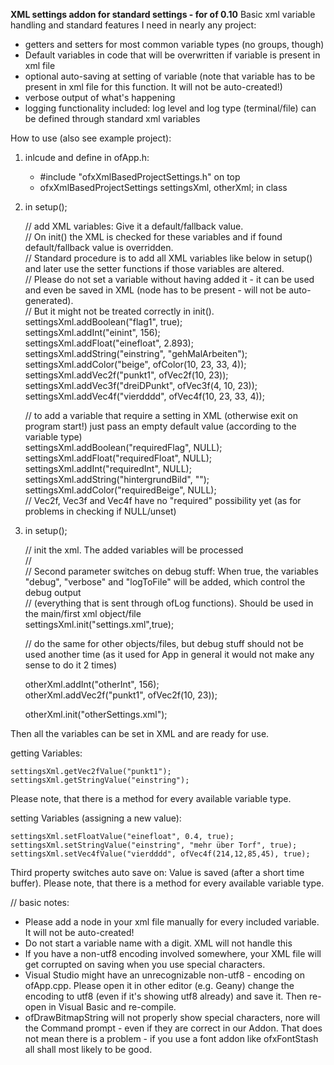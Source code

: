 **XML settings addon for standard settings - for of 0.10**
Basic xml variable handling and standard features I need in nearly any project:
- getters and setters for most common variable types (no groups, though)
- Default variables in code that will be overwritten if variable is present in xml file
- optional auto-saving at setting of variable (note that variable has to be present in xml file for this function. It will not be auto-created!)
- verbose output of what's happening
- logging functionality included: log level and log type (terminal/file) can be defined through standard xml variables



How to use (also see example project):
1) inlcude and define in ofApp.h:

    - #include "ofxXmlBasedProjectSettings.h" 	on top  
    - ofxXmlBasedProjectSettings settingsXml, otherXml; 	in class  


2) in setup();

    // add XML variables: Give it a default/fallback value.  
    // On init() the XML is checked for these variables and if found default/fallback value is overridden.  
    // Standard procedure is to add all XML variables like below in setup() and later use the setter functions if those variables are altered.  
    // Please do not set a variable without having added it - it can be used and even be saved in XML (node has to be present - will not be auto-generated).  
    // But it might not be treated correctly in init().  
    settingsXml.addBoolean("flag1", true);  
    settingsXml.addInt("einint", 156);  
    settingsXml.addFloat("einefloat", 2.893);  
    settingsXml.addString("einstring", "gehMalArbeiten");  
    settingsXml.addColor("beige", ofColor(10, 23, 33, 4));  
    settingsXml.addVec2f("punkt1", ofVec2f(10, 23));  
    settingsXml.addVec3f("dreiDPunkt", ofVec3f(4, 10, 23));  
    settingsXml.addVec4f("vierdddd", ofVec4f(10, 23, 33, 4));  
  
	// to add a variable that require a setting in XML (otherwise exit on program start!) just pass an empty default value (according to the variable type)  
	settingsXml.addBoolean("requiredFlag", NULL);  
	settingsXml.addFloat("requiredFloat", NULL);  
	settingsXml.addInt("requiredInt", NULL);  
	settingsXml.addString("hintergrundBild", "");  
	settingsXml.addColor("requiredBeige", NULL);  
	// Vec2f, Vec3f and Vec4f have no "required" possibility yet (as for problems in checking if NULL/unset)  

3) in setup();

    // init the xml. The added variables will be processed  
    //  
    // Second parameter switches on debug stuff: When true, the variables "debug", "verbose" and "logToFile" will be added, which control the debug output  
    // (everything that is sent through ofLog functions). Should be used in the main/first xml object/file  
    settingsXml.init("settings.xml",true);  


    // do the same for other objects/files, but debug stuff should not be used another time (as it used for App in general it would not make any sense to do it 2 times)  

	otherXml.addInt("otherInt", 156);  
	otherXml.addVec2f("punkt1", ofVec2f(10, 23));  

	otherXml.init("otherSettings.xml");  


Then all the variables can be set in XML and are ready for use.


getting Variables:

    settingsXml.getVec2fValue("punkt1");  
    settingsXml.getStringValue("einstring");  

Please note, that there is a method for every available variable type.



setting Variables (assigning a new value):

    settingsXml.setFloatValue("einefloat", 0.4, true);  
    settingsXml.setStringValue("einstring", "mehr über Torf", true);  
    settingsXml.setVec4fValue("vierdddd", ofVec4f(214,12,85,45), true);  

Third property switches auto save on: Value is saved (after a short time buffer).
Please note, that there is a method for every available variable type.


// basic notes:
- Please add a node in your xml file manually for every included variable. It will not be auto-created!
- Do not start a variable name with a digit. XML will not handle this
- If you have a non-utf8 encoding involved somewhere, your XML file will get corrupted on saving when you use special characters.
- Visual Studio might have an unrecognizable non-utf8 - encoding on ofApp.cpp. Please open it in other editor (e.g. Geany) change the encoding to utf8 (even if it's showing utf8 already) and save it. Then re-open in Visual Basic and re-compile.
- ofDrawBitmapString will not properly show special characters, nore will the Command prompt - even if they are correct in our Addon.  That does not mean there is a problem - if you use a font addon like ofxFontStash all shall most likely to be good.
